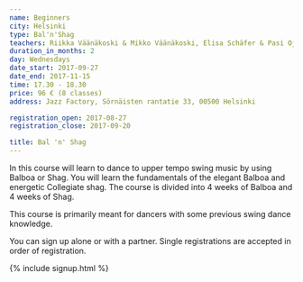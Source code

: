 ```yaml
---
name: Beginners
city: Helsinki
type: Bal'n'Shag
teachers: Riikka Väänäkoski & Mikko Väänäkoski, Elisa Schäfer & Pasi Ojala
duration_in_months: 2
day: Wednesdays
date_start: 2017-09-27
date_end: 2017-11-15
time: 17.30 - 18.30
price: 96 € (8 classes)
address: Jazz Factory, Sörnäisten rantatie 33, 00500 Helsinki

registration_open: 2017-08-27
registration_close: 2017-09-20

title: Bal 'n' Shag
---
```


In this course will learn to dance to upper tempo swing music by using Balboa or Shag. You will learn the fundamentals of the elegant Balboa and energetic Collegiate shag. The course is divided into 4 weeks of Balboa and 4 weeks of Shag.

This course is primarily meant for dancers with some previous swing dance knowledge.

You can sign up alone or with a partner. Single registrations are accepted in order of registration.

{% include signup.html %}

